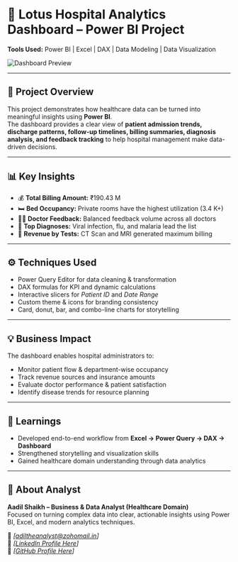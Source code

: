 # 🏥 Lotus Hospital Analytics Dashboard – Power BI Project  

**Tools Used:** Power BI | Excel | DAX | Data Modeling | Data Visualization  

![Dashboard Preview](Dashboards_Screenshot.png)

---

## 📘 Project Overview  

This project demonstrates how healthcare data can be turned into meaningful insights using **Power BI**.  
The dashboard provides a clear view of **patient admission trends, discharge patterns, follow-up timelines, billing summaries, diagnosis analysis, and feedback tracking** to help hospital management make data-driven decisions.

---

## 📊 Key Insights  

- 💰 **Total Billing Amount:** ₹190.43 M  
- 🛏️ **Bed Occupancy:** Private rooms have the highest utilization (3.4 K+)  
- 👩‍⚕️ **Doctor Feedback:** Balanced feedback volume across all doctors  
- 🦠 **Top Diagnoses:** Viral infection, flu, and malaria lead the list  
- 🧾 **Revenue by Tests:** CT Scan and MRI generated maximum billing  

---

## ⚙️ Techniques Used  

- Power Query Editor for data cleaning & transformation  
- DAX formulas for KPI and dynamic calculations  
- Interactive slicers for *Patient ID* and *Date Range*  
- Custom theme & icons for branding consistency  
- Card, donut, bar, and combo-line charts for storytelling  

---

## 💡 Business Impact  

The dashboard enables hospital administrators to:  
- Monitor patient flow & department-wise occupancy  
- Track revenue sources and insurance amounts  
- Evaluate doctor performance & patient satisfaction  
- Identify disease trends for resource planning  

---

## 🧠 Learnings  

- Developed end-to-end workflow from **Excel → Power Query → DAX → Dashboard**  
- Strengthened storytelling and visualization skills  
- Gained healthcare domain understanding through data analytics  

---

## 👤 About Analyst  

**Aadil Shaikh – Business & Data Analyst (Healthcare Domain)**  
Focused on turning complex data into clear, actionable insights using Power BI, Excel, and modern analytics techniques.  

📧 *[adiltheanalyst@zohomail.in]*  
🔗 *[[LinkedIn Profile Here](https://www.linkedin.com/in/aadil-shaikh-2a0596106/)]*  
💼 *[[GitHub Profile Here](https://github.com/Ady969)]*  
